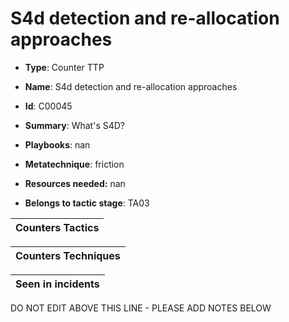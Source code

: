 # S4d detection and re-allocation approaches

* **Type**: Counter TTP

* **Name**: S4d detection and re-allocation approaches

* **Id**: C00045

* **Summary**: What's S4D?

* **Playbooks**: nan

* **Metatechnique**: friction

* **Resources needed:** nan

* **Belongs to tactic stage**: TA03


| Counters Tactics |
| ---------------- |



| Counters Techniques |
| ------------------- |



| Seen in incidents |
| ----------------- |

DO NOT EDIT ABOVE THIS LINE - PLEASE ADD NOTES BELOW
